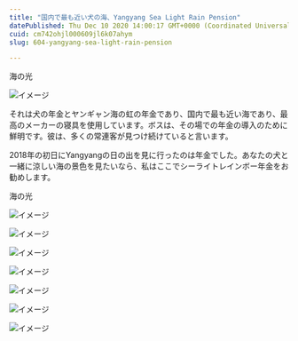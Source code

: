 ```yaml
---
title: "国内で最も近い犬の海、Yangyang Sea Light Rain Pension"
datePublished: Thu Dec 10 2020 14:00:17 GMT+0000 (Coordinated Universal Time)
cuid: cm742ohjl000609jl6k07ahym
slug: 604-yangyang-sea-light-rain-pension

---
```



海の光

![イメージ](https://cdn.hashnode.com/res/hashnode/image/upload/v1739495437025/338183b8-94c6-4f91-9031-3ee9da53cca1.jpeg)

それは犬の年金とヤンギャン海の虹の年金であり、国内で最も近い海であり、最高のメーカーの寝具を使用しています。ボスは、その場での年金の導入のために鮮明です。彼は、多くの常連客が見つけ続けていると言います。

2018年の初日にYangyangの日の出を見に行ったのは年金でした。あなたの犬と一緒に涼しい海の景色を見たいなら、私はここでシーライトレインボー年金をお勧めします。

海の光

![イメージ](https://cdn.hashnode.com/res/hashnode/image/upload/v1739495439368/de440e0b-eb02-4570-b320-f3cc567fff13.jpeg)

![イメージ](https://cdn.hashnode.com/res/hashnode/image/upload/v1739495441705/a105e517-7c91-4162-a18e-650532b4182f.jpeg)

![イメージ](https://cdn.hashnode.com/res/hashnode/image/upload/v1739495443632/79464a56-7f36-466d-becf-990500f3609b.jpeg)

![イメージ](https://cdn.hashnode.com/res/hashnode/image/upload/v1739495445737/6bae0ac5-b57d-4d2d-a3d2-ad4a8f468fbe.jpeg)

![イメージ](https://cdn.hashnode.com/res/hashnode/image/upload/v1739495447732/2467d6f4-ad20-491a-bfba-b46141eb6b95.jpeg)

![イメージ](https://cdn.hashnode.com/res/hashnode/image/upload/v1739495449825/772bd9bf-6489-423c-8bb1-e3312e876307.jpeg)

![イメージ](https://cdn.hashnode.com/res/hashnode/image/upload/v1739495451639/ed8167b4-fe2d-43bc-9453-cf31e8a7de37.jpeg)